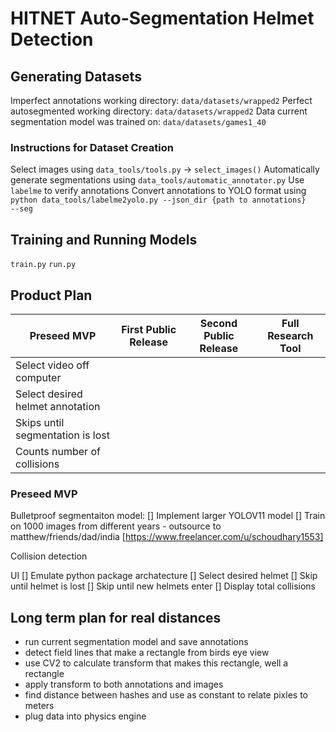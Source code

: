 # HITNET Auto-Segmentation Helmet Detection

## Generating Datasets

Imperfect annotations working directory: <code>data/datasets/wrapped2</code>
Perfect autosegmented working directory: <code>data/datasets/wrapped2</code>
Data current segmentation model was trained on: <code>data/datasets/games1_40</code>

### Instructions for Dataset Creation

Select images using <code>data_tools/tools.py</code> -> <code>select_images()</code>
Automatically generate segmentations using <code>data_tools/automatic_annotator.py</code>
Use <code>labelme</code> to verify annotations
Convert annotations to YOLO format using <code>python data_tools/labelme2yolo.py --json_dir {path to annotations} --seg</code>

## Training and Running Models

<code>train.py</code>
<code>run.py</code>

## Product Plan

| Preseed MVP | First Public Release | Second Public Release | Full Research Tool |
| ----------- | -------------------- | --------------------- | ------------------ |
| Select video off computer |  |  |  |
| Select desired helmet annotation |  |  |  |
| Skips until segmentation is lost |  |  |  |
| Counts number of collisions |  |  |  |

### Preseed MVP

Bulletproof segmentaiton model:
[] Implement larger YOLOV11 model
[] Train on 1000 images from different years - outsource to matthew/friends/dad/india [https://www.freelancer.com/u/schoudhary1553]

Collision detection

UI
[] Emulate python package archatecture
[] Select desired helmet
[] Skip until helmet is lost
[] Skip until new helmets enter
[] Display total collisions

## Long term plan for real distances

- run current segmentation model and save annotations
- detect field lines that make a rectangle from birds eye view
- use CV2 to calculate transform that makes this rectangle, well a rectangle
- apply transform to both annotations and images
- find distance between hashes and use as constant to relate pixles to meters
- plug data into physics engine
